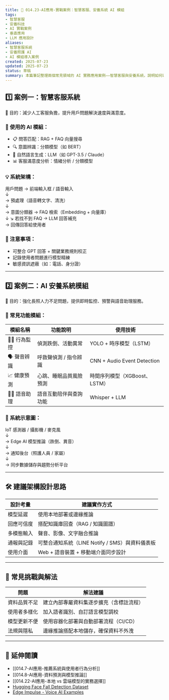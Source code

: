 ```yaml
---
title: 🧩 014.23-AI應用-實戰案例：智慧客服、安養系統 AI 模組  
tags:
- 智慧客服
- 安養科技
- AI 實戰案例
- 垂直應用
- LLM 應用設計  
aliases:
- 智慧客服系統
- 安養照護 AI
- AI 模組導入案例  
created: 2025-07-23  
updated: 2025-07-23  
status: 草稿  
summary: 本篇筆記整理兩個常見領域的 AI 實務應用案例——智慧客服與安養系統，說明如何導入 AI 模型進行文字理解、語音分析、預測推論與多模態整合。
---
```


## 1️⃣ 案例一：智慧客服系統

📌 目的：減少人工客服負擔，提升用戶問題解決速度與滿意度。

### 🧠 使用的 AI 模組：
- 📋 問答匹配：RAG + FAQ 向量搜尋
- 🔍 意圖辨識：分類模型（如 BERT）
- 💬 自然語言生成：LLM（如 GPT-3.5 / Claude）
- 📊 客服滿意度分析：情緒分析 / 分類模型

### 💡 系統架構：
用戶問題 → 前端輸入框 / 語音輸入  
↓  
→ 預處理（語音轉文字、清洗）  
↓  
→ 意圖分類器 → FAQ 檢索（Embedding + 向量庫）  
↓ ↘ 若找不到 FAQ → LLM 回答補充  
→ 回傳回答給使用者

### 🔐 注意事項：
- 可整合 GPT 回答 + 關鍵業務規則校正
- 記錄使用者問題進行模型精練
- 敏感資訊遮蔽（如：電話、身分證）

---
## 2️⃣ 案例二：AI 安養系統模組

📌 目的：強化長照人力不足問題，提供即時監控、預警與語音助理服務。

### 🎯 常見功能模組：

| 模組名稱 | 功能說明 | 使用技術 |
|----------|----------|----------|
| 🚶‍♂️ 行為監控 | 偵測跌倒、活動異常 | YOLO + 時序模型（LSTM） |
| 🗣️ 聲音辨識 | 呼救聲偵測 / 指令辨識 | CNN + Audio Event Detection |
| 📈 健康預測 | 心跳、睡眠品質風險預測 | 時間序列模型（XGBoost、LSTM） |
| 🧑‍⚕️ 語音助理 | 語音互動陪伴與查詢功能 | Whisper + LLM |

### 📡 系統示意圖：

IoT 感測器 / 攝影機 / 麥克風  
↓  
→ Edge AI 模型推論（跌倒、異音）  
↓  
→ 通知後台（照護人員 / 家屬）  
↓  
→ 同步數據儲存與趨勢分析平台


---
## 🛠️ 建議架構設計思路

| 設計考量 | 建議實作方式 |
|----------|---------------|
| 模型延遲 | 使用本地部署或邊緣推論 |
| 回應可信度 | 搭配知識庫回查（RAG / 知識圖譜） |
| 多模態輸入 | 聲音、影像、文字融合推論 |
| 通報與記錄 | 可整合通知系統（LINE Notify / SMS）與資料儀表板 |
| 使用介面 | Web + 語音裝置 + 移動端介面同步設計 |

---
## 🚧 常見挑戰與解法

| 問題 | 解法建議 |
|------|----------|
| 資料品質不足 | 建立內部專屬資料集逐步擴充（含標註流程） |
| 使用者多樣化 | 加入語者識別、自訂語言模型調校 |
| 模型更新不便 | 使用容器化部署與自動部署流程（CI/CD） |
| 法規與隱私 | 邊緣推論搭配本地儲存，確保資料不外洩 |

---
## 🔗 延伸閱讀

- [[014.7-AI應用-推薦系統與使用者行為分析]]
- [[014.8-AI應用-資料預測與模型推論]]
- [[014.22-AI應用-本地 vs 雲端模型的實務選擇]]
- [Hugging Face Fall Detection Dataset](https://huggingface.co/datasets/fall-detection)
- [Edge Impulse - Voice AI Examples](https://www.edgeimpulse.com/solutions/voice)

